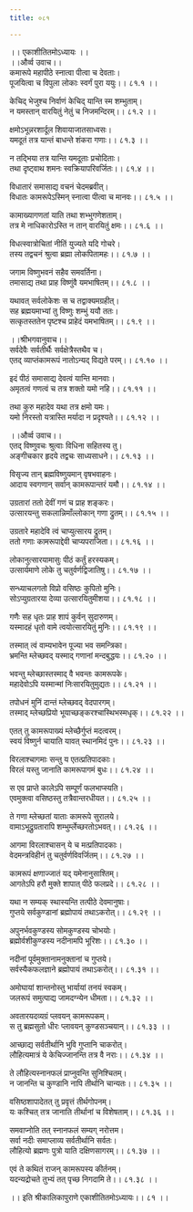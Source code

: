```yaml
---
title: ०८१

---
```

।। एकाशीतितमोऽध्यायः ।।  
।।और्व्व उवाच।।  
कमारूपे महापीठे स्नात्वा पीत्वा च देवताः।  
पूजयित्वा च विपुला लोकाः स्वर्गं पुरा ययुः।। ८१.१ ।।  
  
केचिद् भेजुश्च निर्वाणं केचिद् यान्ति स्म शम्भुताम्।  
न यमस्तान् वारयितुं नेतुं च निजमन्दिरम्।। ८१.२ ।।  
  
क्षमोऽभून्नरशार्दूल शिवायाजातसाध्वसः।  
यमदूतं तत्र यान्तं बाधन्ते शंकरा गणाः।। ८१.३ ।।  
  
न तद्भिया तत्र यान्ति यमदूताः प्रचोदिताः।  
तथा दृष्ट्वाथ शमनः स्वक्रियापरिवर्जितः।। ८१.४ ।।  
  
विधातारं समासाद्य वचनं चेदमब्रवीत्।  
विधातः कामरूपेऽस्मिन् स्नात्वा पीत्वा च मानवः।। ८१.५ ।।  
  
कामाख्यागणतां याति तथा शभ्भुगणेशताम्।  
तत्र मे नाधिकारोऽस्ति न तान् वारयितुं क्षमः।। ८१.६ ।।  
  
विधत्स्वात्रोचितां नीतिं युज्यते यदि गोचरे।  
तस्य तद्वचनं श्रुत्वा ब्रह्मा लोकपितामहः।। ८१.७ ।।  
  
जगाम विष्णुभवनं सहैव समवर्तिना।  
तमासाद्य तथा प्राह विष्णुंवै यमभाषितम्।। ८१.८ ।।  
  
यथावत् सर्वलोकेशः स च तद्वाक्यमग्रहीत्।  
सह ब्रह्मयमाभ्यां तु विष्णुः शम्भुं ययौ ततः।  
सत्कृतस्ततेन पृष्टश्च प्राहेदं यमभाषितम्।। ८१.९ ।।  
  
।।श्रीभगवानुवाच।।  
सर्वदेवैः सर्वतीर्थैः सर्वक्षेत्रैस्तथैव च।  
एतद् व्याप्तंकामरूपं नातोऽन्यद् विद्यते परम्।। ८१.१० ।।  
  
इदं पीठं समासाद्य देवत्वं यान्ति मानवाः।  
अमृतत्वं गणत्वं च तत्र शक्तो यमो नहि।। ८१.११ ।।  
  
तथा कुरु महादेव यथा तत्र क्षमो यमः।  
यमो निरस्तो यत्रास्ति मर्यादा न प्रदृश्यते।। ८१.१२ ।।  
  
।।और्व्व उवाच।।  
एतद् विष्णुवचः श्रुत्वाः विधिना सहितस्य तु।  
अङ्गीचकार हृदये तद्वचः साध्यसाधने।। ८१.१३ ।।  
  
विसृज्य तान् ब्रह्मविष्णुयमान् वृषभवाहनः।  
आदाय स्वगणान् सर्वान् कामरूपान्तरं यमौ।। ८१.१४ ।।  
  
उग्रतारां ततो देवीं गणं च प्राह शङ्करः।  
उत्सारयन्तु सकलान्निमाँल्लोकान् गणा द्रुतम्।। ८१.१५ ।।  
  
उग्रतारे महादेवि त्वं चाप्युत्सारय द्रुतम्।  
ततो गणाः कामरूपाद्देवी चाप्यपराजिता।। ८१.१६ ।।  
  
लोकानुत्सारयामासुः पीठं कर्तुं हरस्यकम्।  
उत्सार्यमाणे लोके तु चतुर्वर्णद्विजातिषु।। ८१.१७ ।।  
  
सन्ध्याचलगतो विप्रो वसिष्ठः कुपितो मुनिः।  
सोऽप्युग्रतारया देव्या उत्सारयितुमीशया।। ८१.१८ ।।  
  
गणैः सह धृतः प्राह शापं कुर्वन् सुदारुणम्।  
यस्मादहं धृतो वामे त्वयोत्सारयितुं मुनिः।। ८१.१९ ।।  
  
तस्मात् त्वं वाम्यभावेन पूज्या भव समन्त्रिका।  
भ्रमन्ति म्लेच्छवद् यस्माद् गणानां मन्दबुद्धयः।। ८१.२० ।।  
  
भवन्तु म्लेच्छास्तस्माद् वै भवन्तः कामरूपके।  
महादेवोऽपि यस्मान्मां निःसारयितुमुद्यतः।। ८१.२१ ।।  
  
तपोधनं मुनिं दान्तं म्लेच्छवद् वेदपारगम्।  
तस्माद् म्लेच्छप्रियो भूयाच्छङ्करश्चास्थिभस्मधृक्।। ८१.२२ ।।  
  
एतत् तु कामरूपाख्यं म्लेच्छैर्गुप्तं मदत्वरम्।  
स्वयं विष्णुर्न चायाति यावत् स्थानमिदं पुनः।। ८१.२३ ।।  
  
विरलाश्चागमाः सन्तु य एतत्प्रतिपादकाः।  
विरलं यस्तु जानाति कामरूपागमं बुधः।। ८१.२४ ।।  
  
स एव प्राप्ते कालेऽपि सम्पूर्णं फलभाप्स्यति।  
एवमुक्त्वा वसिष्ठस्तु तत्रैवान्तरधीयत।। ८१.२५ ।।  
  
ते गणा म्लेच्छतां याताः कामरूपे सुरालये।  
वामाऽभूद्रुग्रतारापि शम्भुर्म्लेच्छरतोऽभवत्।। ८१.२६ ।।  
  
आगमा विरलाश्चासन् ये च मत्प्रतिपादकाः।  
वेदमन्त्रविहीनं तु चतुर्वर्णविवर्जितम्।। ८१.२७ ।।  
  
कामरूपं क्षणाज्जातं यद् यमेनानुसाश्तिम्।  
आगतेऽपि हरौ मुक्ते शापात् पीठे फलप्रदे।। ८१.२८ ।।  
  
यथा न सम्यक् स्थास्यन्ति तत्पीठे देवमानुषाः।  
गुप्तये सर्वकुण्डानां ब्रह्मोपायं तथाऽकरोत्।। ८१.२९ ।।  
  
अपुनर्भवकुण्डस्य सोमकुण्डस्य चोभयोः।  
ब्रह्मोर्वशीकुण्डस्य नदीनामपि भूरिशः।। ८१.३० ।।  
  
नदीनां पूर्वमुक्तानामनुक्तानां च गुप्तये।  
सर्वस्यैकफलज्ञाने ब्रह्मोपायं तथाऽकरोत्।। ८१.३१ ।।  
  
अमोघायां शान्तनोस्तु भार्यायां तनयं स्वकम्।  
जलरूपं समुत्पाद्य जामदग्न्येन धीमता।। ८१.३२ ।।  
  
अवतारयदव्यग्रं प्लवयन् कामरूपकम्।  
स तु ब्रह्मसुतो धीरः प्लावयन् कुण्डसञ्चयान्।। ८१.३३ ।।  
  
आच्छाद्य सर्वतीर्थानि भुवि गुप्तानि चाकरोत्।  
लौहित्यमात्रं ये केचिज्जानन्ति तत्र वै नराः।। ८१.३४ ।।  
  
ते लौहित्यस्नानफलं प्राप्नुवन्ति सुनिश्चितम्।  
न जानन्ति च कुण्डानि नापि तीर्थानि चान्यतः।। ८१.३५ ।।  
  
वसिष्ठशापादेतत् तु प्रवृत्तं तीर्थगोपनम्।  
यः कश्चित् तत्र जानाति तीर्थानां च विशेषताम्।। ८१.३६ ।।  
  
समवाप्नोति तत् स्नानफलं सम्यग् नरोत्तम।  
सर्वा नदीः समाप्लाव्य सर्वतीर्थानि सर्वतः।  
लौहित्यो ब्रह्मणः पुत्रो याति दक्षिणसागरम्।। ८१.३७ ।।  
  
एवं ते कथितं राजन् कामरूपस्य कीर्तनम्।  
यदन्यद्रोचते तुभ्यं तत् पृच्छ निगदामि ते।। ८१.३८ ।।  
  
।। इति श्रीकालिकापुराणे एकाशीतितमोऽध्यायः।। ८१ ।।
